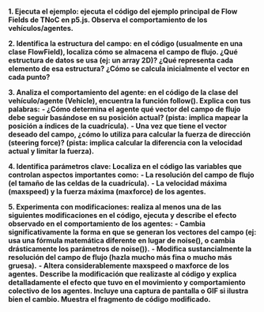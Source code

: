 **1. Ejecuta el ejemplo: ejecuta el código del ejemplo principal de Flow Fields de TNoC en p5.js. Observa el comportamiento de los vehículos/agentes.**



**2. Identifica la estructura del campo: en el código (usualmente en una clase FlowField), localiza cómo se almacena el campo de flujo. ¿Qué estructura de datos se usa (ej: un array 2D)? ¿Qué representa cada elemento de esa estructura? ¿Cómo se calcula inicialmente el vector en cada punto?**



**3. Analiza el comportamiento del agente: en el código de la clase del vehículo/agente (Vehicle), encuentra la función follow(). Explica con tus palabras:**
 **- ¿Cómo determina el agente qué vector del campo de flujo debe seguir basándose en su posición actual? (pista: implica mapear la posición a índices de la cuadrícula).**
  **- Una vez que tiene el vector deseado del campo, ¿cómo lo utiliza para calcular la fuerza de dirección (steering force)? (pista: implica calcular la diferencia con la velocidad actual y limitar la fuerza).**

**4. Identifica parámetros clave: Localiza en el código las variables que controlan aspectos importantes como:**
  **- La resolución del campo de flujo (el tamaño de las celdas de la cuadrícula).**
  **- La velocidad máxima (maxspeed) y la fuerza máxima (maxforce) de los agentes.**


**5. Experimenta con modificaciones: realiza al menos una de las siguientes modificaciones en el código, ejecuta y describe el efecto observado en el comportamiento de los agentes:**
  **- Cambia significativamente la forma en que se generan los vectores del campo (ej: usa una fórmula matemática diferente en lugar de noise(), o cambia drásticamente los parámetros de noise()).**
  **- Modifica sustancialmente la resolución del campo de flujo (hazla mucho más fina o mucho más gruesa).**
  **- Altera considerablemente maxspeed o maxforce de los agentes.**
**Describe la modificación que realizaste al código y explica detalladamente el efecto que tuvo en el movimiento y comportamiento colectivo de los agentes. Incluye una captura de pantalla o GIF si ilustra bien el cambio. Muestra el fragmento de código modificado.**
